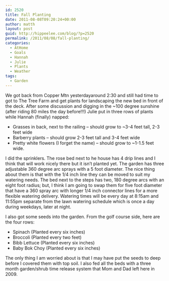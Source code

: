 ```yaml
---
id: 2520
title: Fall Planting
date: 2011-08-08T09:20:24+00:00
author: matth
layout: post
guid: http://hippeelee.com/blog/?p=2520
permalink: /2011/08/08/fall-planting/
categories:
  - AtHome
  - Goals
  - Hannah
  - Julie
  - Plants
  - Weather
tags:
  - Garden
---
```

We got back from Copper Mtn yesterdayaround 2:30 and still had time to got to The Tree Farm and get plants for landscaping the new bed in front of the deck. After some discussion and digging in the ~100 degree sunshine (after riding 80 miles the day before!!!) Julie put in three rows of plants while Hannah (finally) napped:

  * Grasses in back, next to the railing &#8211; should grow to ~3-4 feet tall, 2-3 feet wide
  * Barberry plants &#8211; should grow 2-3 feet tall and 3-4 feet wide
  * Pretty white flowers (I forget the name) &#8211; should grow to ~1-1.5 feet wide.

I did the sprinklers. The rose bed next to he house has 4 drip lines and I think that will work nicely there but it isn&#8217;t planted yet. The garden has three adjustable 360 degree arc sprays with a 5 foot diameter. The nice thing about them is that with the 1/4 inch line they can be moved to suit my watering needs. The bed next to the steps has two, 180 degree arcs with an eight foot radius; but, I think I am going to swap them for five foot diameter that have a 360 spray arc with longer 1/4 inch connector<!--more--> lines for a more flexible watering delivery. Watering times will be every day at 8:15am and 11:55pm separate from the lawn watering schedule which is once a day during weekdays, later at night.

<div>
  I also got some seeds into the garden. From the golf course side, here are the four rows:</p> 
  
  <ul>
    <li>
      Spinach (Planted every six inches)
    </li>
    <li>
      Broccoli (Planted every two feet)
    </li>
    <li>
      Bibb Lettuce (Planted every six inches)
    </li>
    <li>
      Baby Bok Choy (Planted every six inches)
    </li>
  </ul>
  
  <p>
    The only thing I am worried about is that I may have put the seeds to deep before I covered them with top soil. I also fed all the beds with a three month garden/shrub time release system that Mom and Dad left here in 2009.
  </p>
</div>
